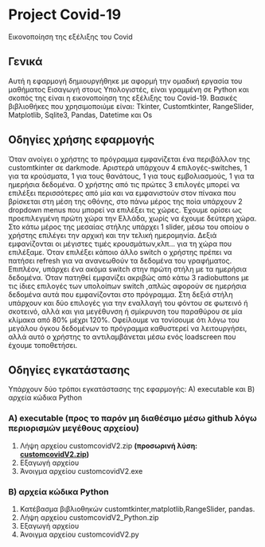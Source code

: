 # Project Covid-19
Εικονοποίηση της εξέλιξης του Covid
## Γενικά
Αυτή η εφαρμογή δημιουργήθηκε με αφορμή την ομαδική εργασία του μαθήματος Εισαγωγή στους Υπολογιστές, είναι γραμμένη σε Python και σκοπός της είναι η εικονοποίηση της εξέλιξης του Covid-19. Βασικές βιβλιοθήκες που χρησιμοποιύμε είναι: Tkinter, Customtkinter, RangeSlider, Matplotlib, Sqlite3, Pandas, Datetime και Os

## Οδηγίες χρήσης εφαρμογής
Όταν ανοίγει ο χρήστης το πρόγραμμα εμφανίζεται ένα περιβάλλον της customtkinter σε darkmode. Αριστερά υπάρχουν 4 επιλογές-switches, 1 για τα κρούσματα, 1 για
τους θανάτους, 1 για τους εμβολιασμούς, 1 για τα ημερήσια δεδομένα. Ο χρήστης από τις πρώτες 3 επιλογές μπορεί να επιλέξει περισσότερες από μία και να
εμφανιστούν στον πίνακα που βρίσκεται στη μέση της οθόνης, στο πάνω μέρος της ποία υπάρχουν 2 dropdown menus που μπορεί να επιλέξει τις χώρες. Έχουμε ορίσει
ως προεπιλεγμένη πρώτη χώρα την Ελλάδα, χωρίς να έχουμε δεύτερη χώρα. Στο κάτω μέρος της μεσαίας στήλης υπάρχει 1 slider, μέσω του οποίου ο χρήστης επιλέγει την
αρχική και την τελική ημερομηνία. Δεξιά εμφανίζονται οι μέγιστες τιμές κρουσμάτων,κλπ... για τη χώρα που επιλέξαμε. Όταν επιλέξει κάποιο άλλο switch ο
χρήστης πρέπει να πατήσει refresh για να ανανεωθούν τα δεδομένα του γραφήματος. Επιπλέον, υπάρχει ένα ακόμα switch στην πρώτη στήλη με τα ημερήσια δεδομένα.
Όταν πατηθεί εμφανίζει ακριβώς από κάτω 3 radiobuttons με τις ίδιες επιλογές των υπολοίπων switch ,απλώς αφορούν σε ημερήσια δεδομένα αυτά που εμφανίζονται
στο πρόγραμμα. Στη δεξιά στήλη υπάρχουν και δύο επιλογές για την εναλλαγή του φόντου σε φωτεινό ή σκοτεινό, αλλά και για μεγέθυνση ή σμίκρυνση του παραθύρου
σε μία κλίμακα από 80% μέχρι 120%. Οφείλουμε να τονίσουμε ότι λόγω του μεγάλου όγκου δεδομένων το πρόγραμμα καθυστερεί να λειτουργήσει, αλλά αυτό ο χρήστης
το αντιλαμβάνεται μέσω ενός loadscreen που έχουμε τοποθετήσει.

## Οδηγίες εγκατάστασης
Υπάρχουν δύο τρόποι εγκατάστασης της εφαρμογής: Α) executable και Β) αρχεία κώδικα Python

### A) executable (προς το παρόν μη διαθέσιμο μέσω github λόγω περιορισμών μεγέθους αρχείου)
1. Λήψη αρχείου customcovidV2.zip **(προσωρινή λύση: [customcovidV2.zip](https://drive.google.com/file/d/1BY2fnam-CRK8390DtQjyOmQPwtAwEBhR/view?usp=sharing))**
2. Εξαγωγή αρχείου
3. Άνοιγμα αρχείου customcovidV2.exe

### B) αρχεία κώδικα Python
1. Κατέβασμα βιβλιοθηκών customtkinter,matplotlib,RangeSlider, pandas.
2. Λήψη αρχείου customcovidV2_Python.zip
3. Εξαγωγή αρχείου
4. Άνοιγμα αρχείου customcovidV2.py
